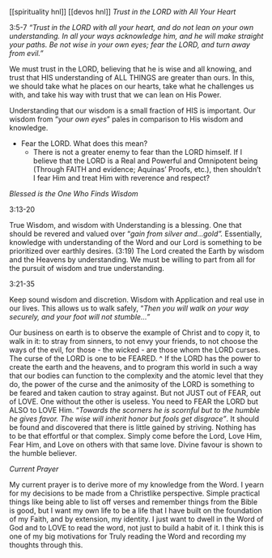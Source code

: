 [[spirituality hnl]]
[[devos hnl]]
_Trust in the LORD with All Your Heart_

3:5-7 _“Trust in the LORD with all your heart, and do not lean on your own understanding. In all your ways acknowledge him, and he will make straight your paths. Be not wise in your own eyes; fear the LORD, and turn away from evil.”_

We must trust in the LORD, believing that he is wise and all knowing, and trust that HIS understanding of ALL THINGS are greater than ours. In this, we should take what he places on our hearts, take what he challenges us with, and take his way with trust that we can lean on His Power.

Understanding that our wisdom is a small fraction of HIS is important. Our wisdom from “_your own eyes_” pales in comparison to His wisdom and knowledge.

- Fear the LORD. What does this mean?
    - There is not a greater enemy to fear than the LORD himself. If I believe that the LORD is a Real and Powerful and Omnipotent being (Through FAITH and evidence; Aquinas’ Proofs, etc.), then shouldn’t I fear Him and treat Him with reverence and respect?

_Blessed is the One Who Finds Wisdom_

3:13-20

True Wisdom, and wisdom with Understanding is a blessing. One that should be revered and valued over “_gain from silver and…gold”._ Essentially, knowledge with understanding of the Word and our Lord is something to be prioritized over earthly desires. (3:19) The Lord created the Earth by wisdom and the Heavens by understanding. We must be willing to part from all for the pursuit of wisdom and true understanding.

3:21-35

Keep sound wisdom and discretion. Wisdom with Application and real use in our lives. This allows us to walk safely, “_Then you will walk on your way securely, and your foot will not stumble…”_

Our business on earth is to observe the example of Christ and to copy it, to walk in it: to stray from sinners, to not envy your friends, to not choose the ways of the evil, for those - the wicked - are those whom the LORD curses. The curse of the LORD is one to be FEARED. ^ If the LORD has the power to create the earth and the heavens, and to program this world in such a way that our bodies can function to the complexity and the atomic level that they do, the power of the curse and the animosity of the LORD is something to be feared and taken caution to stray against. But not JUST out of FEAR, out of LOVE. One without the other is useless. You need to FEAR the LORD but ALSO to LOVE Him. “_Towards the scorners he is scornful but to the humble he gives favor. The wise will inherit honor but fools get disgrace”_. It should be found and discovered that there is little gained by striving. Nothing has to be that effortful or that complex. Simply come before the Lord, Love Him, Fear Him, and Love on others with that same love. Divine favour is shown to the humble believer.

_Current Prayer_

My current prayer is to derive more of my knowledge from the Word. I yearn for my decisions to be made from a Christlike perspective. Simple practical things like being able to list off verses and remember things from the Bible is good, but I want my own life to be a life that I have built on the foundation of my Faith, and by extension, my identity. I just want to dwell in the Word of God and to LOVE to read the word, not just to build a habit of it. I think this is one of my big motivations for Truly reading the Word and recording my thoughts through this.